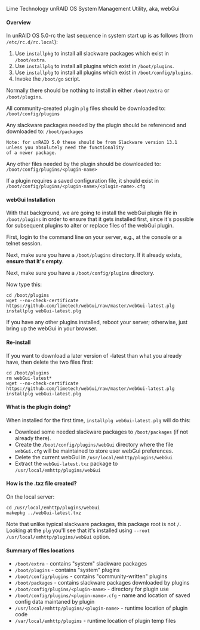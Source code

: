 Lime Technology unRAID OS System Management Utility, aka, webGui

#### Overview

In unRAID OS 5.0-rc the last sequence in system start up is as follows (from `/etc/rc.d/rc.local`):

1. Use `installpkg` to install all slackware packages which exist in `/boot/extra`.
2. Use `installplg` to install all plugins which exist in `/boot/plugins`.
3. Use `installplg` to install all plugins which exist in `/boot/config/plugins`.
4. Invoke the `/boot/go` script.

Normally there should be nothing to install in either `/boot/extra` or `/boot/plugins`.

All community-created plugin `plg` files should be downloaded to:
`/boot/config/plugins`

Any slackware packages needed by the plugin should be referenced and downloaded to:
`/boot/packages`

    Note: for unRAID 5.0 these should be from Slackware version 13.1 unless you absolutely need the functionality
    of a newer package.

Any other files needed by the plugin should be downloaded to:
`/boot/config/plugins/<plugin-name>`

If a plugin requires a saved configuration file, it should exist in
`/boot/config/plugins/<plugin-name>/<plugin-name>.cfg`

#### webGui Installation

With that background, we are going to install the webGui plugin file in `/boot/plugins` in order to ensure that
it gets installed first, since it's possible for subsequent plugins to alter or replace files of the webGui
plugin.

First, login to the command line on your server, e.g., at the console or a telnet session.

Next, make sure you have a `/boot/plugins` directory.  If it already exists, **ensure that it's empty**.

Next, make sure you have a `/boot/config/plugins` directory.

Now type this:

```
cd /boot/plugins
wget --no-check-certificate https://github.com/limetech/webGui/raw/master/webGui-latest.plg
installplg webGui-latest.plg
```

If you have any other plugins installed, reboot your server; otherwise, just bring up the webGui in your browser.

#### Re-install

If you want to download a later version of -latest than what you already have, then delete the two files first:

```
cd /boot/plugins
rm webGui-latest*
wget --no-check-certificate https://github.com/limetech/webGui/raw/master/webGui-latest.plg
installplg webGui-latest.plg
```

#### What is the plugin doing?

When installed for the first time, `installplg webGui-latest.plg` will do this:

* Download some needed slackware packages to `/boot/packages` (if not already there).
* Create the `/boot/config/plugins/webGui` directory where the file `webGui.cfg` will be maintained to
store user webGui preferences.
* Delete the current webGui in `/usr/local/emhttp/plugins/webGui`
* Extract the `webGui-latest.txz` package to `/usr/local/emhttp/plugins/webGui`

#### How is the .txz file created?

On the local server:
```
cd /usr/local/emhttp/plugins/webGui
makepkg ../webGui-latest.txz
```

Note that unlike typical slackware packages, this package root is not `/`.  Looking at the `plg` you'll see that
it's installed using `--root /usr/local/emhttp/plugins/webGui` option.

#### Summary of files locations

* `/boot/extra` - contains "system" slackware packages
* `/boot/plugins` - contains "system" plugins
* `/boot/config/plugins` - contains "community-written" plugins
* `/boot/packages` - contains slackware packages downloaded by plugins
* `/boot/config/plugins/<plugin-name>` - directory for plugin <plugin-name> use
* `/boot/config/plugins/<plugin-name>.cfg` - name and location of saved config data maintaned by plugin <plugin-name>
* `/usr/local/emhttp/plugins/<plugin-name>` - runtime location of plugin <plugin-name> code
* `/var/local/emhttp/plugins` - runtime location of plugin temp files
